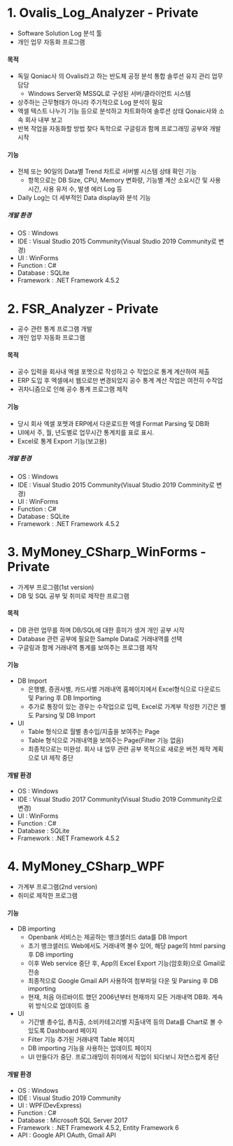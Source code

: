 # 1. Ovalis_Log_Analyzer - Private

- Software Solution Log 분석 툴
- 개인 업무 자동화 프로그램

#### 목적

- 독일 Qoniac사 의 Ovalis라고 하는 반도체 공정 분석 통합 솔루션 유지 관리 업무 담당
  - Windows Server와 MSSQL로 구성된 서버/클라이언트 시스템  
- 상주하는 근무형태가 아니라 주기적으로 Log 분석이 필요
- 엑셀 텍스트 나누기 기능 등으로 분석하고 차트화하여 솔루션 상태 Qonaic사와 소속 회사 내부 보고
- 반복 작업을 자동화할 방법 찾다 독학으로 구글링과 함께 프로그래밍 공부와 개발 시작

#### 기능

- 전체 또는 90일의 Data별 Trend 차트로 서버별 시스템 상태 확인 기능
  - 항목으로는 DB Size, CPU, Memory 변화량, 기능별 계산 소요시간 및 사용 시간, 사용 유저 수, 발생 에러 Log 등
- Daily Log는 더 세부적인 Data display와 분석 기능

##### 개발 환경
- OS : Windows  
- IDE : Visual Studio 2015 Community(Visual Studio 2019 Community로 변경)
- UI : WinForms
- Function : C#
- Database : SQLite
- Framework : .NET Framework 4.5.2

# 2. FSR_Analyzer - Private

- 공수 관련 통계 프로그램 개발
- 개인 업무 자동화 프로그램

#### 목적

- 공수 입력을 회사내 엑셀 포멧으로 작성하고 수 작업으로 통계 계산하여 제출
- ERP 도입 후 엑셀에서 웹으로만 변경되었지 공수 통계 계산 작업은 여전히 수작업
- 귀차니즘으로 인해 공수 통계 프로그램 제작

#### 기능

- 당시 회사 엑셀 포멧과 ERP에서 다운로드한 엑셀 Format Parsing 및 DB화
- UI에서 주, 월, 년도별로 업무시간 통계치를 표로 표시.
- Excel로 통계 Export 기능(보고용)

##### 개발 환경
- OS : Windows
- IDE : Visual Studio 2015 Community(Visual Studio 2019 Comminity로 변경)
- UI : WinForms
- Function : C#
- Database : SQLite
- Framework : .NET Framework 4.5.2

# 3. MyMoney_CSharp_WinForms - Private

- 가계부 프로그램(1st version)
- DB 및 SQL 공부 및 취미로 제작한 프로그램

#### 목적

- DB 관련 업무를 하며 DB/SQL에 대한 흥미가 생겨 개인 공부 시작
- Database 관련 공부에 필요한 Sample Data로 거래내역를 선택
- 구글링과 함께 거래내역 통계를 보여주는 프로그램 제작

#### 기능

- DB Import
  - 은행별, 증권사별, 카드사별 거래내역 홈페이지에서 Excel형식으로 다운로드 및 Paring 후 DB Importing
  - 추가로 통장이 있는 경우는 수작업으로 입력, Excel로 가계부 작성한 기간은 별도 Parsing 및 DB Import
- UI
  - Table 형식으로 월별 총수입/지출을 보여주는 Page
  - Table 형식으로 거래내역을 보여주는 Page(Filter 기능 없음)
  - 최종적으로는 미완성. 회사 내 업무 관련 공부 목적으로 새로운 버전 제작 계획으로 UI 제작 중단

#### 개발 환경
- OS : Windows
- IDE : Visual Studio 2017 Community(Visual Studio 2019 Community으로 변경)
- UI : WinForms
- Function : C#
- Database : SQLite
- Framework : .NET Framework 4.5.2

# 4. MyMoney_CSharp_WPF

- 가계부 프로그램(2nd version)
- 취미로 제작한 프로그램

#### 기능

- DB importing
  - Openbank 서비스는 제공하는 뱅크샐러드 data를 DB Import
  - 초기 뱅크샐러드 Web에서도 거래내역 볼수 있어, 해당 page의 html parsing 후 DB importing
  - 이후 Web service 중단 후, App의 Excel Export 기능(암호화)으로 Gmail로 전송
  - 최종적으로 Google Gmail API 사용하여 첨부파일 다운 및 Parsing 후 DB importing
  - 현재, 처음 아르바이트 했던 2006년부터 현재까지 모든 거래내역 DB화. 계속 위 방식으로 업데이트 중
- UI
  - 기간별 총수입, 총지출, 소비카테고리별 지출내역 등의 Data를 Chart로 볼 수 있도록 Dashboard 페이지
  - Filter 기능 추가된 거래내역 Table 페이지
  - DB importing 기능을 사용하는 업데이트 페이지
  - UI 만들다가 중단. 프로그래밍이 취미에서 직업이 되다보니 자연스럽게 중단

#### 개발 환경
- OS : Windows
- IDE : Visual Studio 2019 Community
- UI : WPF(DevExpress)
- Function : C#
- Database : Microsoft SQL Server 2017
- Framework : .NET Framework 4.5.2, Entity Framework 6
- API : Google API OAuth, Gmail API
